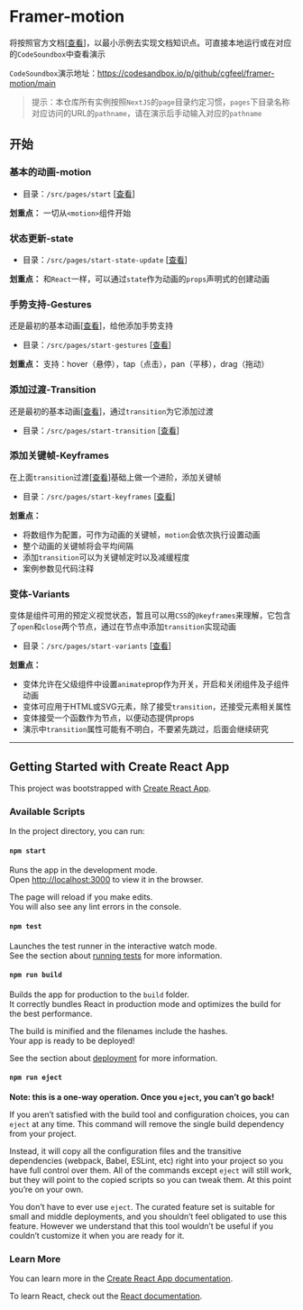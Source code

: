 # Framer-motion

将按照官方文档[[查看](https://www.framer.com/motion/)]，以最小示例去实现文档知识点。可直接本地运行或在对应的`CodeSoundbox`中查看演示

`CodeSoundbox`演示地址：https://codesandbox.io/p/github/cgfeel/framer-motion/main

> 提示：本仓库所有实例按照`NextJS`的`page`目录约定习惯，`pages`下目录名称对应访问的URL的`pathname`，请在演示后手动输入对应的`pathname`

## 开始

### 基本的动画-motion

- 目录：`/src/pages/start` [[查看](https://github.com/cgfeel/framer-motion/tree/main/src/pages/start)]

**划重点：** 一切从`<motion>`组件开始

### 状态更新-state

- 目录：`/src/pages/start-state-update` [[查看](https://github.com/cgfeel/framer-motion/tree/main/src/pages/start-state-update)]

**划重点：** 和`React`一样，可以通过`state`作为动画的`props`声明式的创建动画

### 手势支持-Gestures

还是最初的基本动画[[查看](#基本的动画-motion)]，给他添加手势支持

- 目录：`/src/pages/start-gestures` [[查看](https://github.com/cgfeel/framer-motion/tree/main/src/pages/start-gestures)]

**划重点：** 支持：hover（悬停），tap（点击），pan（平移），drag（拖动）

### 添加过渡-Transition

还是最初的基本动画[[查看](#基本的动画-motion)]，通过`transition`为它添加过渡

- 目录：`/src/pages/start-transition` [[查看](https://github.com/cgfeel/framer-motion/tree/main/src/pages/start-transition)]

### 添加关键帧-Keyframes

在上面`transition`过渡[[查看](#添加过渡-Transition)]基础上做一个进阶，添加关键帧

- 目录：`/src/pages/start-keyframes` [[查看](https://github.com/cgfeel/framer-motion/tree/main/src/pages/start-keyframes)]

**划重点：** 

- 将数组作为配置，可作为动画的关键帧，`motion`会依次执行设置动画
- 整个动画的关键帧将会平均间隔
- 添加`transition`可以为关键帧定时以及减缓程度
- 案例参数见代码注释

### 变体-Variants

变体是组件可用的预定义视觉状态，暂且可以用`CSS`的`@keyframes`来理解，它包含了`open`和`close`两个节点，通过在节点中添加`transition`实现动画

- 目录：`/src/pages/start-variants` [[查看](https://github.com/cgfeel/framer-motion/tree/main/src/pages/start-variants)]

**划重点：** 

- 变体允许在父级组件中设置`animate`prop作为开关，开启和关闭组件及子组件动画
- 变体可应用于HTML或SVG元素，除了接受`transition`，还接受元素相关属性
- 变体接受一个函数作为节点，以便动态提供props
- 演示中`transition`属性可能有不明白，不要紧先跳过，后面会继续研究

---

## Getting Started with Create React App

This project was bootstrapped with [Create React App](https://github.com/facebook/create-react-app).

### Available Scripts

In the project directory, you can run:

#### `npm start`

Runs the app in the development mode.\
Open [http://localhost:3000](http://localhost:3000) to view it in the browser.

The page will reload if you make edits.\
You will also see any lint errors in the console.

#### `npm test`

Launches the test runner in the interactive watch mode.\
See the section about [running tests](https://facebook.github.io/create-react-app/docs/running-tests) for more information.

#### `npm run build`

Builds the app for production to the `build` folder.\
It correctly bundles React in production mode and optimizes the build for the best performance.

The build is minified and the filenames include the hashes.\
Your app is ready to be deployed!

See the section about [deployment](https://facebook.github.io/create-react-app/docs/deployment) for more information.

#### `npm run eject`

**Note: this is a one-way operation. Once you `eject`, you can’t go back!**

If you aren’t satisfied with the build tool and configuration choices, you can `eject` at any time. This command will remove the single build dependency from your project.

Instead, it will copy all the configuration files and the transitive dependencies (webpack, Babel, ESLint, etc) right into your project so you have full control over them. All of the commands except `eject` will still work, but they will point to the copied scripts so you can tweak them. At this point you’re on your own.

You don’t have to ever use `eject`. The curated feature set is suitable for small and middle deployments, and you shouldn’t feel obligated to use this feature. However we understand that this tool wouldn’t be useful if you couldn’t customize it when you are ready for it.

### Learn More

You can learn more in the [Create React App documentation](https://facebook.github.io/create-react-app/docs/getting-started).

To learn React, check out the [React documentation](https://reactjs.org/).
